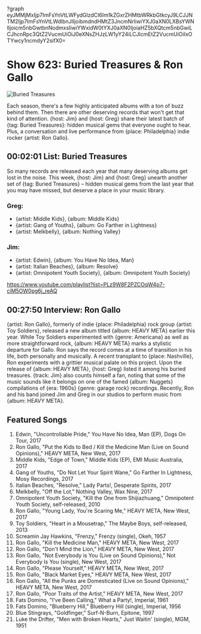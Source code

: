 ?graph eyJMMjMxIjp7ImFsYnVtLWFydGlzdCI6Im1kZGxrZHMtbWRkbGtkcyJ9LCJJNTM2Ijp7ImFsYnVtLWdlbnJlIjoibmdndHMtZ3JncmNrIiwiYXJ0aXN0LXBsYWNlIjoicm5nbGwtbnNodmxsIiwiYWxidW0tYXJ0aXN0IjoiaHZ5bXQtcm5nbGwiLCJhcnRpc3QtZ2VucmUiOiJ0eXNsZHJzLW1yY24iLCJlcmEtZ2VucmUiOiIxOTYwcy1ncmdyY2sifX0=

# Show 623: Buried Treasures & Ron Gallo

![Buried Treasures](https://sound-images.s3.amazonaws.com/images/2017/buriedtreasures1017_web.jpg)

Each season, there's a few highly anticipated albums with a ton of buzz behind them. Then there are other deserving records that won't get that kind of attention. {host: Jim} and {host: Greg} share their latest batch of {tag: Buried Treasures}: hidden musical gems that everyone ought to hear. Plus, a conversation and live performance from {place: Philadelphia} indie rocker {artist: Ron Gallo}.



## 00:02:01 List: Buried Treasures

So many records are released each year that many deserving albums get lost in the noise. This week, {host: Jim} and {host: Greg} unearth another set of {tag: Buried Treasures} – hidden musical gems from the last year that you may have missed, but deserve a place in your music library.

### Greg:
- {artist: Middle Kids}, {album: Middle Kids}
- {artist: Gang of Youths}, {album: Go Farther in Lightness}
- {artist: Melkbelly}, {album: Nothing Valley}

### Jim:
- {artist: Edwin}, {album: You Have No Idea, Man}
- {artist: Italian Beaches}, {album: Resolve}
- {artist: Omnipotent Youth Society}, {album: Omnipotent Youth Society}

https://www.youtube.com/playlist?list=PLz9W8F2PZCOqW4p7-ciM5OW0pg6j_reAQ

## 00:27:50 Interview: Ron Gallo
{artist: Ron Gallo}, formerly of indie {place: Philadelphia} rock group {artist: Toy Soldiers}, released a new album titled {album: HEAVY META} earlier this year. While Toy Soldiers experimented with {genre: Americana} as well as more straightforward rock, {album: HEAVY META} marks a stylistic departure for Gallo. Ron says the record comes at a time of transition in his life, both personally and musically. A recent transplant to {place: Nashville}, Ron experiments with a grittier musical palate on this project. Upon the release of {album: HEAVY META}, {host: Greg} listed it among his buried treasures. {track: Jim} also counts himself a fan, noting that some of the music sounds like it belongs on one of the famed {album: Nuggets} compilations of {era: 1960s} {genre: garage rock} recordings.  Recently, Ron and his band joined Jim and Greg in our studios to perform music from {album: HEAVY META}.



## Featured Songs

1. Edwin, "Uncontrollable Pride," You Have No Idea, Man (EP), Dogs On Tour, 2017
1. Ron Gallo, "Put the Kids to Bed / Kill the Medicine Man (Live on Sound Opinions)," HEAVY META, New West, 2017
1. Middle Kids, "Edge of Town," Middle Kids (EP), EMI Music Australia, 2017
1. Gang of Youths, "Do Not Let Your Spirit Wane," Go Farther In Lightness, Mosy Recordings, 2017
1. Italian Beaches, "Resolve," Lady Parts!, Desperate Spirits, 2017
1. Melkbelly, "Off the Lot," Nothing Valley, Wax Nine, 2017
1. Omnipotent Youth Society, "Kill the One from Shijiazhuang," Omnipotent Youth Society, self-released, 2010
1. Ron Gallo, "Young Lady, You're Scaring Me," HEAVY META, New West, 2017
1. Toy Soldiers, "Heart in a Mousetrap," The Maybe Boys, self-released, 2013
1. Screamin Jay Hawkins, "Frenzy," Frenzy (single), Okeh, 1957
1. Ron Gallo, "Kill the Medicine Man," HEAVY META, New West, 2017
1. Ron Gallo, "Don't Mind the Lion," HEAVY META, New West, 2017
1. Ron Gallo, "Not Everybody is You (Live on Sound Opinions)," Not Everybody Is You (single), New West, 2017
1. Ron Gallo, "Please Yourself," HEAVY META, New West, 2017
1. Ron Gallo, "Black Market Eyes," HEAVY META, New West, 2017
1. Ron Gallo, "All the Punks are Domesticated (Live on Sound Opinions)," HEAVY META, New West, 2017
1. Ron Gallo, "Poor Traits of the Artist," HEAVY META, New West, 2017
1. Fats Domino, "I've Been Calling," What a Party!, Imperial, 1961
1. Fats Domino, "Blueberry Hill," Blueberry Hill (single), Imperial, 1956
1. Blue Stingrays, "Goldfinger," Surf-N-Burn, Epitone, 1997
1. Luke the Drifter, "Men with Broken Hearts," Just Waitin' (single), MGM, 1951
